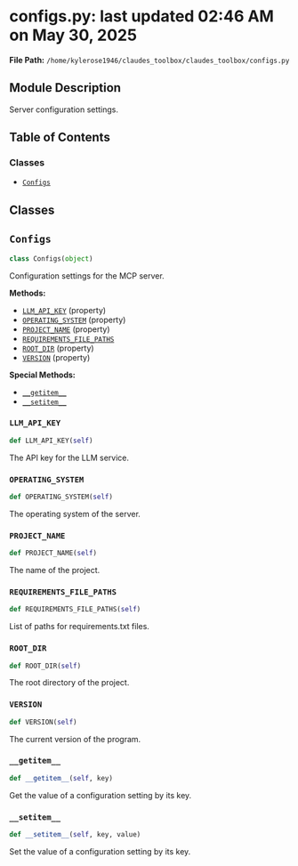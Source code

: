 # configs.py: last updated 02:46 AM on May 30, 2025

**File Path:** `/home/kylerose1946/claudes_toolbox/claudes_toolbox/configs.py`

## Module Description

Server configuration settings.

## Table of Contents

### Classes

- [`Configs`](#configs)

## Classes

## `Configs`

```python
class Configs(object)
```

Configuration settings for the MCP server.

**Methods:**

- [`LLM_API_KEY`](#llm_api_key) (property)
- [`OPERATING_SYSTEM`](#operating_system) (property)
- [`PROJECT_NAME`](#project_name) (property)
- [`REQUIREMENTS_FILE_PATHS`](#requirements_file_paths)
- [`ROOT_DIR`](#root_dir) (property)
- [`VERSION`](#version) (property)

**Special Methods:**

- [`__getitem__`](#__getitem__)
- [`__setitem__`](#__setitem__)

### `LLM_API_KEY`

```python
def LLM_API_KEY(self)
```

The API key for the LLM service.

### `OPERATING_SYSTEM`

```python
def OPERATING_SYSTEM(self)
```

The operating system of the server.

### `PROJECT_NAME`

```python
def PROJECT_NAME(self)
```

The name of the project.

### `REQUIREMENTS_FILE_PATHS`

```python
def REQUIREMENTS_FILE_PATHS(self)
```

List of paths for requirements.txt files.

### `ROOT_DIR`

```python
def ROOT_DIR(self)
```

The root directory of the project.

### `VERSION`

```python
def VERSION(self)
```

The current version of the program.

### `__getitem__`

```python
def __getitem__(self, key)
```

Get the value of a configuration setting by its key.

### `__setitem__`

```python
def __setitem__(self, key, value)
```

Set the value of a configuration setting by its key.
